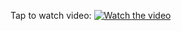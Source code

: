 Tap to watch video:
[![Watch the video](https://firebasestorage.googleapis.com/v0/b/gmapyatra.appspot.com/o/Screenshot%202024-06-29%20231914.png?alt=media&token=cb87414b-fa62-4f54-b8bb-5f5bef340083)](https://youtu.be/xXRMmWvmYjA?si=8D-xON-zSeA34qiT)
